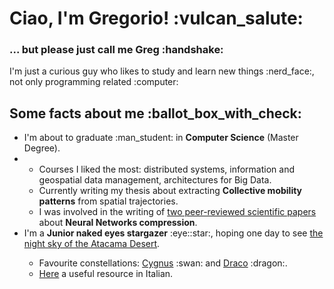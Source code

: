 <h1>Ciao, I'm Gregorio! :vulcan_salute: </h1>
<h3>... but please just call me Greg :handshake:</h3>

<p>I'm just a curious guy who likes to study and learn new things :nerd_face:, not only programming related :computer:</p>

<h2>Some facts about me :ballot_box_with_check:</h2>
<ul>
    <li>I'm about to graduate :man_student: in <b>Computer Science</b> (Master Degree).<li>
    <ul>
        <li>Courses I liked the most: distributed systems, information and geospatial data management, architectures for Big Data.</li>
        <li>Currently writing my thesis about extracting <b>Collective mobility patterns</b> from spatial trajectories.</li>
        <li>I was involved in the writing of <a href="https://scholar.google.com/citations?hl=en&user=q7-hjoYAAAAJ">two peer-reviewed scientific papers</a> about <b>Neural Networks compression</b>.</li>
    </ul>
    <li>I'm a <b>Junior naked eyes stargazer</b> :eye::star:, hoping one day to see <a href="https://www.youtube.com/watch?v=JGc_2eAy8-g&ab_channel=DanieleGasparri">the night sky of the Atacama Desert</a>.</li>
    <ul> 
        <li>Favourite constellations: <a href="https://en.wikipedia.org/wiki/Cygnus_(constellation)">Cygnus</a> :swan: and <a href="https://en.wikipedia.org/wiki/Draco_(constellation)">Draco</a> :dragon:.</li>
        <li><a href="https://it.m.wikibooks.org/wiki/Osservare_il_cielo">Here</a> a useful resource in Italian.</li>
    </ul>
</ul>

<!---
gregcs/gregcs is a ✨ special ✨ repository because its `README.md` (this file) appears on your GitHub profile.
You can click the Preview link to take a look at your changes.
--->
